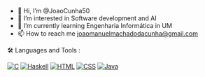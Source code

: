 - 👋 Hi, I’m @JoaoCunha50
- 👀 I’m interested in Software development and AI
- 🌱 I’m currently learning Engenharia Informática in UM
- 📫 How to reach me joaomanuelmachadodacunha@gmail.com


🛠️ Languages and Tools :

[![C](https://img.shields.io/badge/Language-C-blue)](https://en.wikipedia.org/wiki/C_(programming_language)) [![Haskell](https://img.shields.io/badge/Language-Haskell-purple)](https://www.haskell.org/) [![HTML](https://img.shields.io/badge/Language-HTML-orange)](https://www.w3.org/TR/html52/) [![CSS](https://img.shields.io/badge/Language-CSS-blue)](https://www.w3.org/Style/CSS/) [![Java](https://img.shields.io/badge/Language-Java-orange)](https://www.java.com/)



 


